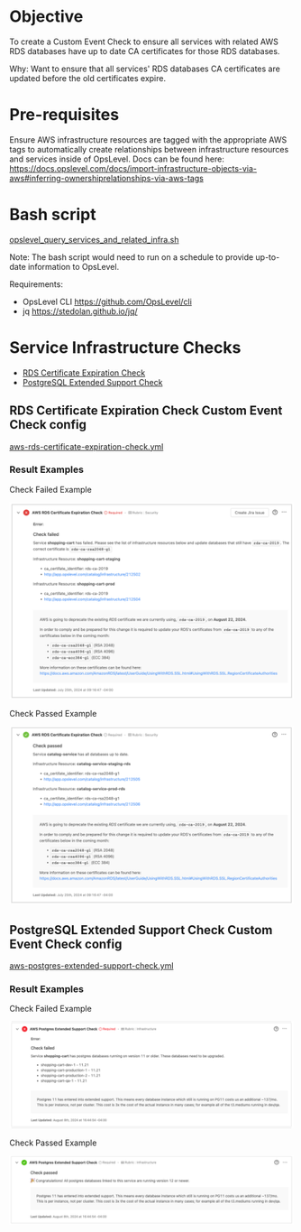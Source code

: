# Objective

To create a Custom Event Check to ensure all services with related AWS RDS databases have up to date CA certificates for those RDS databases.

Why: Want to ensure that all services' RDS databases CA certificates are updated before the old certificates expire.

# Pre-requisites

Ensure AWS infrastructure resources are tagged with the appropriate AWS tags to automatically create relationships between infrastructure resources and services inside of OpsLevel. Docs can be found here: https://docs.opslevel.com/docs/import-infrastructure-objects-via-aws#inferring-ownershiprelationships-via-aws-tags

# Bash script

[opslevel_query_services_and_related_infra.sh](opslevel_query_services_and_related_infra.sh)

Note: The bash script would need to run on a schedule to provide up-to-date information to OpsLevel.

Requirements:
* OpsLevel CLI https://github.com/OpsLevel/cli
* jq https://stedolan.github.io/jq/

# Service Infrastructure Checks

* [RDS Certificate Expiration Check](#rds-certificate-expiration-check-custom-event-check-config)
* [PostgreSQL Extended Support Check](#postgresql-extended-support-check-custom-event-check-config)

## RDS Certificate Expiration Check Custom Event Check config

[aws-rds-certificate-expiration-check.yml](aws-rds-certificate-expiration-check.yml)

### Result Examples

Check Failed Example

![RDS Certificate Expiration Check Failed Example Image](rds_certificate_expiration_check_fail_message.png)

Check Passed Example

![RDS Certificate Expiration Check Passed Example Image](rds_certificate_expiration_check_pass_message.png)

## PostgreSQL Extended Support Check Custom Event Check config

[aws-postgres-extended-support-check.yml](aws-postgres-extended-support-check.yml)

### Result Examples

Check Failed Example

![PostgreSQL Extended Support Check Failed Example Image](postgres_extended_support_check_fail_message.png)

Check Passed Example

![PostgreSQL Extended Support Check Passed Example Image](postgres_extended_support_check_pass_message.png)
